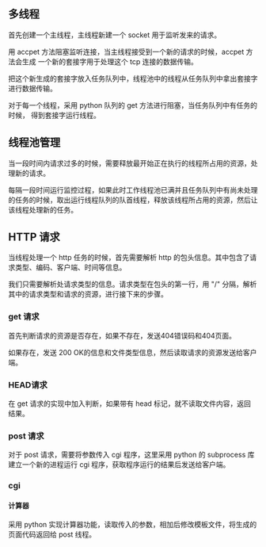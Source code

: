 ## 多线程

首先创建一个主线程，主线程新建一个 socket 用于监听发来的请求。

用 accpet 方法阻塞监听连接，当主线程接受到一个新的请求的时候，accpet 方法会生成
一个新的套接字用于处理这个 tcp 连接的数据传输。

把这个新生成的套接字放入任务队列中，线程池中的线程从任务队列中拿出套接字进行数据传输。

对于每一个线程，采用 python 队列的 get 方法进行阻塞，当任务队列中有任务的时候，
得到套接字运行线程。

## 线程池管理

当一段时间内请求过多的时候，需要释放最开始正在执行的线程所占用的资源，处理新的请求。

每隔一段时间运行监控过程，如果此时工作线程池已满并且任务队列中有尚未处理的任务的时候，取出运行线程队列的队首线程，释放该线程所占用的资源，然后让该线程处理新的任务。

## HTTP 请求

当线程处理一个 http 任务的时候，首先需要解析 http 的包头信息。其中包含了请求类型、编码、客户端、时间等信息。

我们只需要解析处请求类型的信息。请求类型在包头的第一行，用 "/" 分隔，解析其中的请求类型和请求的资源，进行接下来的步骤。

### get 请求

首先判断请求的资源是否存在，如果不存在，发送404错误码和404页面。

如果存在，发送 200 OK的信息和文件类型信息，然后读取请求的资源发送给客户端。

### HEAD请求

在 get 请求的实现中加入判断，如果带有 head 标记，就不读取文件内容，返回结果。

### post 请求

对于 post 请求，需要将参数传入 cgi 程序，这里采用 python 的 subprocess 库建立一个新的进程运行 cgi 程序，获取程序运行的结果后发送给客户端。

### cgi

#### 计算器

采用 python 实现计算器功能，读取传入的参数，相加后修改模板文件，将生成的页面代码返回给 post 线程。